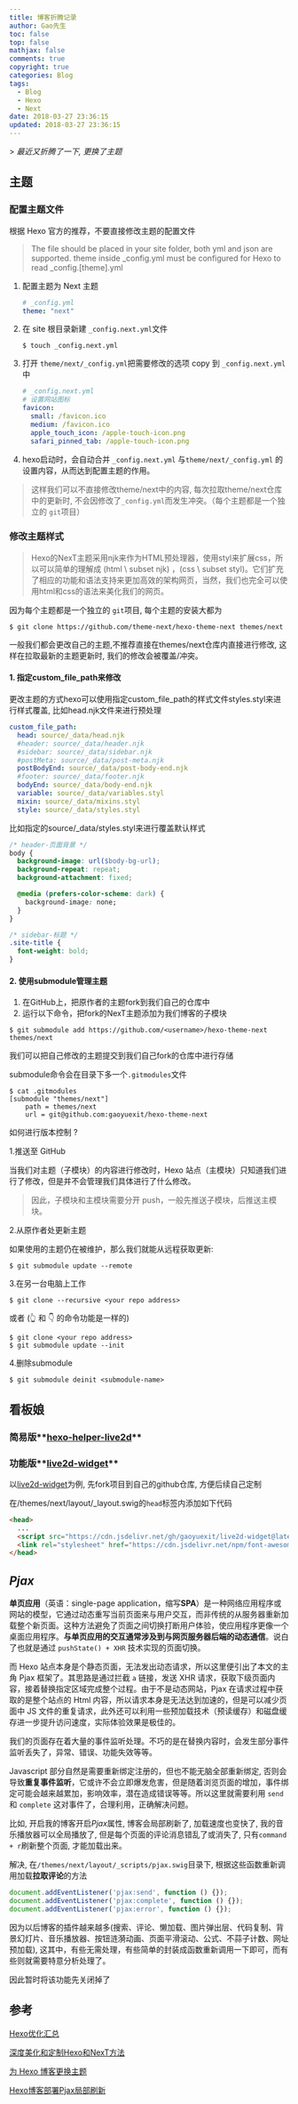 ```yaml
---
title: 博客折腾记录
author: Gao先生
toc: false
top: false
mathjax: false
comments: true
copyright: true
categories: Blog
tags:
  - Blog
  - Hexo
  - Next
date: 2018-03-27 23:36:15
updated: 2018-03-27 23:36:15
---
```


\> *最近又折腾了一下, 更换了主题*
<!-- more -->

## 主题

### 配置主题文件

根据 Hexo 官方的推荐，不要直接修改主题的配置文件

> The file should be placed in your site folder, both yml and json are supported. theme inside  _config.yml must be configured for Hexo to read _config.[theme].yml

1. 配置主题为 Next 主题

   ```yaml
   # _config.yml
   theme: "next"
   ```

2. 在 site 根目录新建 `_config.next.yml`文件

   ```shell
   $ touch _config.next.yml
   ```

3. 打开 `theme/next/_config.yml`把需要修改的选项 copy 到 `_config.next.yml`中

   ```yaml
   # _config.next.yml
   # 设置网站图标
   favicon:
     small: /favicon.ico
     medium: /favicon.ico
     apple_touch_icon: /apple-touch-icon.png
     safari_pinned_tab: /apple-touch-icon.png
   ```

4. hexo启动时，会自动合并 `_config.next.yml` 与`theme/next/_config.yml` 的设置内容，从而达到配置主题的作用。

> 这样我们可以不直接修改theme/next中的内容, 每次拉取theme/next仓库中的更新时, 不会因修改了`_config.yml`而发生冲突。（每个主题都是一个独立的 `git`项目）



### 修改主题样式

>  Hexo的NexT主题采用njk来作为HTML预处理器，使用styl来扩展css，所以可以简单的理解成 (html \ subset njk) ，(css \ subset styl)。它们扩充了相应的功能和语法支持来更加高效的架构网页，当然，我们也完全可以使用html和css的语法来美化我们的网页。

因为每个主题都是一个独立的 `git`项目, 每个主题的安装大都为

```shell
$ git clone https://github.com/theme-next/hexo-theme-next themes/next
```

一般我们都会更改自己的主题,不推荐直接在themes/next仓库内直接进行修改, 这样在拉取最新的主题更新时, 我们的修改会被覆盖/冲突。

#### 1. 指定custom_file_path来修改

更改主题的方式hexo可以使用指定custom_file_path的样式文件styles.styl来进行样式覆盖, 比如head.njk文件来进行预处理

```yaml
custom_file_path:
  head: source/_data/head.njk
  #header: source/_data/header.njk
  #sidebar: source/_data/sidebar.njk
  #postMeta: source/_data/post-meta.njk
  postBodyEnd: source/_data/post-body-end.njk
  #footer: source/_data/footer.njk
  bodyEnd: source/_data/body-end.njk
  variable: source/_data/variables.styl
  mixin: source/_data/mixins.styl
  style: source/_data/styles.styl
```

比如指定的source/_data/styles.styl来进行覆盖默认样式

```css
/* header-页面背景 */
body {
  background-image: url($body-bg-url);
  background-repeat: repeat;
  background-attachment: fixed;

  @media (prefers-color-scheme: dark) {
    background-image: none;
  }
}

/* sidebar-标题 */
.site-title {
  font-weight: bold;
}
```

#### 2. 使用submodule管理主题

1. 在GitHub上，把原作者的主题fork到我们自己的仓库中
2. 运行以下命令，把fork的NexT主题添加为我们博客的子模块

```shell
$ git submodule add https://github.com/<username>/hexo-theme-next themes/next
```

我们可以把自己修改的主题提交到我们自己fork的仓库中进行存储

submodule命令会在目录下多一个`.gitmodules`文件

```shell
$ cat .gitmodules
[submodule "themes/next"]
    path = themes/next
    url = git@github.com:gaoyuexit/hexo-theme-next
```

如何进行版本控制 ? 

1.推送至 GitHub

当我们对主题（子模块）的内容进行修改时，Hexo 站点（主模块）只知道我们进行了修改，但是并不会管理我们具体进行了什么修改。

> 因此，子模块和主模块需要分开 push，一般先推送子模块，后推送主模块。

2.从原作者处更新主题

如果使用的主题仍在被维护，那么我们就能从远程获取更新:

```shell
$ git submodule update --remote
```

3.在另一台电脑上工作

```shell
$ git clone --recursive <your repo address>
```

或者 (👆 和 👇 的命令功能是一样的)

```shell
$ git clone <your repo address>
$ git submodule update --init
```

4.删除submodule

```shell
$ git submodule deinit <submodule-name>
```



## 看板娘

### 简易版**[hexo-helper-live2d](https://github.com/EYHN/hexo-helper-live2d)**

### 功能版**[live2d-widget](https://github.com/stevenjoezhang/live2d-widget)**

以[live2d-widget](https://github.com/stevenjoezhang/live2d-widget)为例, 先fork项目到自己的github仓库, 方便后续自己定制

在/themes/next/layout/_layout.swig的`head`标签内添加如下代码

```html
<head>
  ...
  <script src="https://cdn.jsdelivr.net/gh/gaoyuexit/live2d-widget@latest/autoload.js"></script>
  <link rel="stylesheet" href="https://cdn.jsdelivr.net/npm/font-awesome/css/font-awesome.min.css">
</head>
```



## *Pjax*

**单页应用**（英语：single-page application，缩写**SPA**）是一种网络应用程序或网站的模型，它通过动态重写当前页面来与用户交互，而非传统的从服务器重新加载整个新页面。这种方法避免了页面之间切换打断用户体验，使应用程序更像一个桌面应用程序。**与单页应用的交互通常涉及到与网页服务器后端的动态通信**。说白了也就是通过 `pushState() + XHR` 技术实现的页面切换。

而 Hexo 站点本身是个静态页面，无法发出动态请求，所以这里便引出了本文的主角 Pjax 框架了。其思路是通过拦截 `a` 链接，发送 XHR 请求，获取下级页面内容，接着替换指定区域完成整个过程。由于不是动态网站，Pjax 在请求过程中获取的是整个站点的 Html 内容，所以请求本身是无法达到加速的，但是可以减少页面中 JS 文件的重复请求，此外还可以利用一些预加载技术（预读缓存）和磁盘缓存进一步提升访问速度，实际体验效果是极佳的。

我们的页面存在着大量的事件监听处理。不巧的是在替换内容时，会发生部分事件监听丢失了，异常、错误、功能失效等等。

Javascript 部分自然是需要重新绑定注册的，但也不能无脑全部重新绑定, 否则会导致**重复事件监听**，它或许不会立即爆发危害，但是随着浏览页面的增加，事件绑定可能会越来越累加，影响效率，潜在造成错误等等。所以这里就需要利用 `send` 和 `complete` 这对事件了，合理利用，正确解决问题。

比如, 开启我的博客开启*Pjax*属性, 博客会局部刷新了, 加载速度也变快了, 我的音乐播放器可以全局播放了,  但是每个页面的评论消息错乱了或消失了, 只有`command + r`刷新整个页面, 才能加载出来。

解决, 在`/themes/next/layout/_scripts/pjax.swig`目录下, 根据这些函数重新调用加载**拉取评论**的方法

```javascript
document.addEventListener('pjax:send', function () {});
document.addEventListener('pjax:complete', function () {});
document.addEventListener('pjax:error', function () {});
```

因为以后博客的插件越来越多(搜索、评论、懒加载、图片弹出层、代码复制、背景幻灯片、音乐播放器、按钮涟漪动画、页面平滑滚动、公式、不蒜子计数、网址预加载),  这其中，有些无需处理，有些简单的封装成函数重新调用一下即可，而有些则就需要特意分析处理了。

因此暂时将该功能先关闭掉了



## 参考

[Hexo优化汇总](https://qianling.pw/hexo-optimization/)

[深度美化和定制Hexo和NexT方法](https://www.geminilight.cn/2020/08/16/ST%20-%20%E8%BD%AF%E4%BB%B6%E5%B7%A5%E5%85%B7/st-hexo-next-custom/)

[为 Hexo 博客更换主题](https://zhuanlan.zhihu.com/p/149710191)

[Hexo博客部署Pjax局部刷新](https://inkss.cn/blog/80b5f235/)


